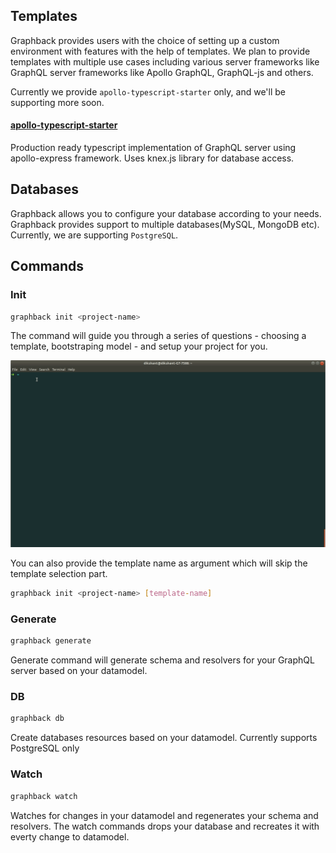 ## Templates
Graphback provides users with the choice of setting up a custom environment with features with the help of templates. We plan to provide
templates with multiple use cases including various server frameworks like GraphQL server frameworks like Apollo GraphQL, GraphQL-js and others.

Currently we provide `apollo-typescript-starter` only, and we'll be supporting more soon.

#### [apollo-typescript-starter](https://github.com/aerogear/graphback/tree/master/templates/apollo-starter-ts)
Production ready typescript implementation of GraphQL server using apollo-express framework. Uses knex.js library for database access.

## Databases
Graphback allows you to configure your database according to your needs. Graphback provides support to multiple databases(MySQL, MongoDB etc).
Currently, we are supporting `PostgreSQL`.

## Commands
### Init
  ```bash
  graphback init <project-name>
  ```
  The command will guide you through a series of questions - choosing a template, bootstraping model - and setup your project for you.

  ![](images/init.gif)

  You can also provide the template name as argument which will skip the template selection part.
  ```bash
  graphback init <project-name> [template-name]
  ```
### Generate
  ```bash
  graphback generate
  ```
  Generate command will generate schema and resolvers for your GraphQL server based on your datamodel.

### DB
  ```bash
  graphback db
  ```
  Create databases resources based on your datamodel. Currently supports PostgreSQL only
### Watch
  ```bash
  graphback watch
  ```
  Watches for changes in your datamodel and regenerates your schema and resolvers. The watch commands drops your database and recreates it with everty change to datamodel.